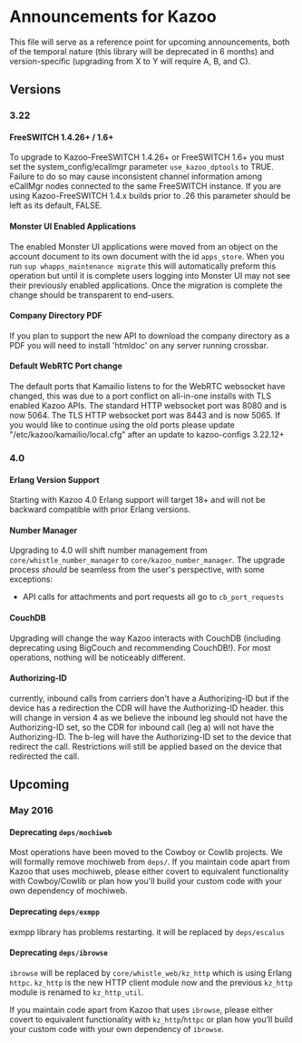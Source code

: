 # Announcements for Kazoo

This file will serve as a reference point for upcoming announcements, both of the temporal nature (this library will be deprecated in 6 months) and version-specific (upgrading from X to Y will require A, B, and C).

## Versions

### 3.22

#### FreeSWITCH 1.4.26+ / 1.6+

To upgrade to Kazoo-FreeSWITCH 1.4.26+ or FreeSWITCH 1.6+ you must set the system_config/ecallmgr parameter `use_kazoo_dptools` to TRUE.  Failure to do so may cause inconsistent channel information among eCallMgr nodes connected to the same FreeSWITCH instance.  If you are using Kazoo-FreeSWITCH 1.4.x builds prior to .26 this parameter should be left as its default, FALSE.

#### Monster UI Enabled Applications

The enabled Monster UI applications were moved from an object on the account document to its own document with the id `apps_store`.  When you run `sup whapps_maintenance migrate` this will automatically preform this operation but until it is complete users logging into Monster UI may not see their previously enabled applications.  Once the migration is complete the change should be transparent to end-users.

#### Company Directory PDF

If you plan to support the new API to download the company directory as a PDF you will need to install 'htmldoc' on any server running crossbar.

#### Default WebRTC Port change

The default ports that Kamailio listens to for the WebRTC websocket have changed, this was due to a port conflict on all-in-one installs with TLS enabled Kazoo APIs. The standard HTTP websocket port was 8080 and is now 5064.  The TLS HTTP websocket port was 8443 and is now 5065.  If you would like to continue using the old ports please update "/etc/kazoo/kamailio/local.cfg" after an update to kazoo-configs 3.22.12+

### 4.0

#### Erlang Version Support

Starting with Kazoo 4.0 Erlang support will target 18+ and will not be backward compatible with prior Erlang versions.

#### Number Manager

Upgrading to 4.0 will shift number management from `core/whistle_number_manager` to `core/kazoo_number_manager`.
The upgrade process *should* be seamless from the user's perspective, with some exceptions:
* API calls for attachments and port requests all go to `cb_port_requests`

#### CouchDB

Upgrading will change the way Kazoo interacts with CouchDB (including deprecating using BigCouch and recommending CouchDB!). For most operations, nothing will be noticeably different.

#### Authorizing-ID

currently, inbound calls from carriers don't have a Authorizing-ID but if the device has a redirection the CDR will have the Authorizing-ID header. this will change in version 4 as we believe the inbound leg should not have the Authorizing-ID set, so the CDR for inbound call (leg a) will not have the Authorizing-ID.
The b-leg will have the Authorizing-ID set to the device that redirect the call.
Restrictions will still be applied based on the device that redirected the call.

## Upcoming

### May 2016

#### Deprecating `deps/mochiweb`

Most operations have been moved to the Cowboy or Cowlib projects. We will formally remove mochiweb from `deps/`. If you maintain code apart from Kazoo that uses mochiweb, please either covert to equivalent functionality with Cowboy/Cowlib or plan how you'll build your custom code with your own dependency of mochiweb.

#### Deprecating `deps/exmpp`

exmpp library has problems restarting. it will be replaced by `deps/escalus`

#### Deprecating `deps/ibrowse`
`ibrowse` will be replaced by `core/whistle_web/kz_http` which is using Erlang `httpc`. `kz_http` is the new HTTP client module now and the previous `kz_http` module is renamed to `kz_http_util`.

If you maintain code apart from Kazoo that uses `ibrowse`, please either covert to equivalent functionality with `kz_http`/`httpc` or plan how you’ll build your custom code with your own dependency of `ibrowse`.
